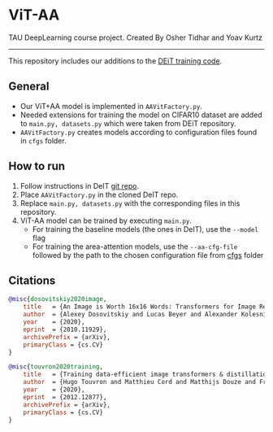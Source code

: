 # ViT-AA
TAU DeepLearning course project. Created By Osher Tidhar and Yoav Kurtz

---
This repository includes our additions to the [DEiT training code](https://github.com/facebookresearch/deit).

## General
- Our ViT+AA model is implemented in `AAVitFactory.py`.
- Needed extensions for training the model on CIFAR10 dataset are added to `main.py, datasets.py` which were taken from DEiT repository.
- `AAVitFactory.py` creates models according to configuration files found in `cfgs` folder.

## How to run

1. Follow instructions in DeIT [git repo](https://github.com/facebookresearch/deit).
2. Place `AAVitFactory.py` in the cloned DeIT repo.
3. Replace `main.py, datasets.py` with the corresponding files in this repository.
4. ViT-AA model can be trained by executing `main.py`.
    * For training the baseline models (the ones in DeIT), use the `--model` flag
    * For training the area-attention models, use the `--aa-cfg-file` followed by the path to the chosen configuration file from [cfgs](https://github.com/YoavKurtz/ViT-AA/tree/main/cfgs) folder

## Citations
```bibtex
@misc{dosovitskiy2020image,
    title   = {An Image is Worth 16x16 Words: Transformers for Image Recognition at Scale},
    author  = {Alexey Dosovitskiy and Lucas Beyer and Alexander Kolesnikov and Dirk Weissenborn and Xiaohua Zhai and Thomas Unterthiner and Mostafa Dehghani and Matthias Minderer and Georg Heigold and Sylvain Gelly and Jakob Uszkoreit and Neil Houlsby},
    year    = {2020},
    eprint  = {2010.11929},
    archivePrefix = {arXiv},
    primaryClass = {cs.CV}
}
```
```bibtex
@misc{touvron2020training,
    title   = {Training data-efficient image transformers & distillation through attention}, 
    author  = {Hugo Touvron and Matthieu Cord and Matthijs Douze and Francisco Massa and Alexandre Sablayrolles and Hervé Jégou},
    year    = {2020},
    eprint  = {2012.12877},
    archivePrefix = {arXiv},
    primaryClass = {cs.CV}
}
```
